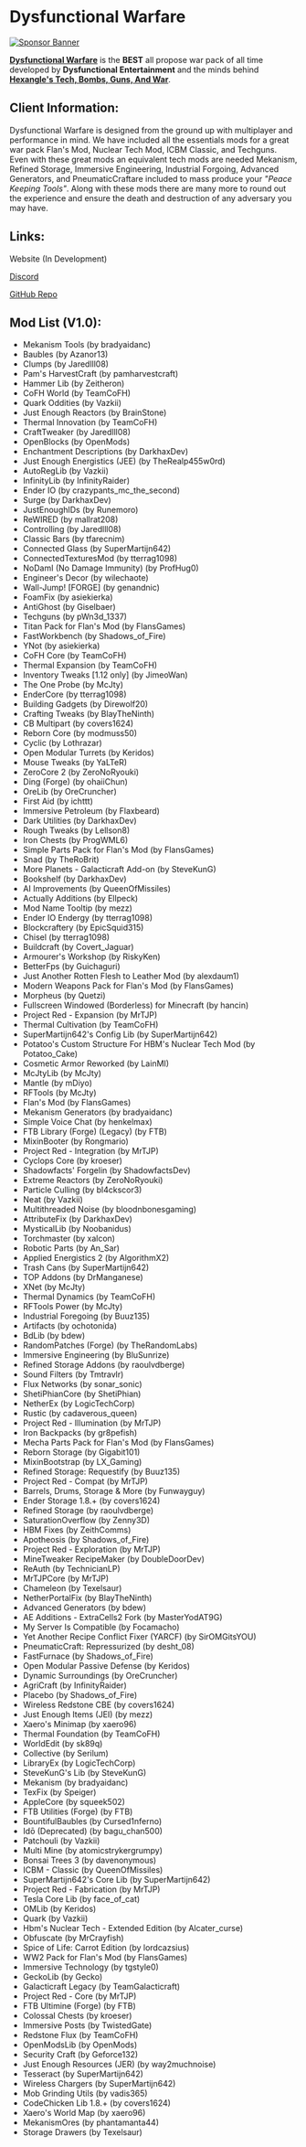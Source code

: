 # Dysfunctional Warfare

[![Sponsor Banner](https://scalacube.com/images/banners/modpack.jpg)](https://scalacube.com/p/_hosting_server_minecraft/2647495)

[**Dysfunctional Warfare**](https://legacy.curseforge.com/minecraft/modpacks/dysfunctional-warfare) is the **BEST** all propose war pack of all time developed by **Dysfunctional Entertainment** and the minds behind [**Hexangle's Tech, Bombs, Guns, And War**](https://legacy.curseforge.com/minecraft/modpacks/hexangles-tech-bombs-guns-war).

## Client Information:

Dysfunctional Warfare is designed from the ground up with multiplayer and performance in mind. We have included all the essentials mods for a great war pack Flan's Mod, Nuclear Tech Mod, ICBM Classic, and Techguns. Even with these great mods an equivalent tech mods are needed Mekanism, Refined Storage, Immersive Engineering, Industrial Forgoing, Advanced Generators, and PneumaticCraftare included to mass produce your *"Peace Keeping Tools"*. Along with these mods there are many more to round out the experience and ensure the death and destruction of any adversary you may have.

## Links:

Website (In Development)

[Discord](https://discord.gg/my7kTV7VYw)

[GitHub Repo](https://github.com/DysfunctionalDev/DysfunctionalWarfare)

## Mod List (V1.0):

- Mekanism Tools (by bradyaidanc)
- Baubles (by Azanor13)
- Clumps (by Jaredlll08)
- Pam's HarvestCraft (by pamharvestcraft)
- Hammer Lib (by Zeitheron)
- CoFH World (by TeamCoFH)
- Quark Oddities (by Vazkii)
- Just Enough Reactors (by BrainStone)
- Thermal Innovation (by TeamCoFH)
- CraftTweaker (by Jaredlll08)
- OpenBlocks (by OpenMods)
- Enchantment Descriptions (by DarkhaxDev)
- Just Enough Energistics (JEE) (by TheRealp455w0rd)
- AutoRegLib (by Vazkii)
- InfinityLib (by InfinityRaider)
- Ender IO (by crazypants_mc_the_second)
- Surge (by DarkhaxDev)
- JustEnoughIDs (by Runemoro)
- ReWIRED (by mallrat208)
- Controlling (by Jaredlll08)
- Classic Bars (by tfarecnim)
- Connected Glass (by SuperMartijn642)
- ConnectedTexturesMod (by tterrag1098)
- NoDamI (No Damage Immunity) (by ProfHug0)
- Engineer's Decor (by wilechaote)
- Wall-Jump! [FORGE] (by genandnic)
- Foam​Fix (by asiekierka)
- AntiGhost (by Giselbaer)
- Techguns (by pWn3d_1337)
- Titan Pack for Flan's Mod (by FlansGames)
- FastWorkbench (by Shadows_of_Fire)
- YNot (by asiekierka)
- CoFH Core (by TeamCoFH)
- Thermal Expansion (by TeamCoFH)
- Inventory Tweaks [1.12 only] (by JimeoWan)
- The One Probe (by McJty)
- EnderCore (by tterrag1098)
- Building Gadgets (by Direwolf20)
- Crafting Tweaks (by BlayTheNinth)
- CB Multipart (by covers1624)
- Reborn Core (by modmuss50)
- Cyclic (by Lothrazar)
- Open Modular Turrets (by Keridos)
- Mouse Tweaks (by YaLTeR)
- ZeroCore 2 (by ZeroNoRyouki)
- Ding (Forge) (by ohaiiChun)
- OreLib (by OreCruncher)
- First Aid (by ichttt)
- Immersive Petroleum (by Flaxbeard)
- Dark Utilities (by DarkhaxDev)
- Rough Tweaks (by Lellson8)
- Iron Chests (by ProgWML6)
- Simple Parts Pack for Flan's Mod (by FlansGames)
- Snad (by TheRoBrit)
- More Planets - Galacticraft Add-on (by SteveKunG)
- Bookshelf (by DarkhaxDev)
- AI Improvements (by QueenOfMissiles)
- Actually Additions (by Ellpeck)
- Mod Name Tooltip (by mezz)
- Ender IO Endergy (by tterrag1098)
- Blockcraftery (by EpicSquid315)
- Chisel (by tterrag1098)
- Buildcraft (by Covert_Jaguar)
- Armourer's Workshop (by RiskyKen)
- BetterFps (by Guichaguri)
- Just Another Rotten Flesh to Leather Mod (by alexdaum1)
- Modern Weapons Pack for Flan's Mod (by FlansGames)
- Morpheus (by Quetzi)
- Fullscreen Windowed (Borderless) for Minecraft (by hancin)
- Project Red - Expansion (by MrTJP)
- Thermal Cultivation (by TeamCoFH)
- SuperMartijn642's Config Lib (by SuperMartijn642)
- Potatoo's Custom Structure For HBM's Nuclear Tech Mod (by Potatoo_Cake)
- Cosmetic Armor Reworked (by LainMI)
- McJtyLib (by McJty)
- Mantle (by mDiyo)
- RFTools (by McJty)
- Flan's Mod (by FlansGames)
- Mekanism Generators (by bradyaidanc)
- Simple Voice Chat (by henkelmax)
- FTB Library (Forge) (Legacy) (by FTB)
- MixinBooter (by Rongmario)
- Project Red - Integration (by MrTJP)
- Cyclops Core (by kroeser)
- Shadowfacts' Forgelin (by ShadowfactsDev)
- Extreme Reactors (by ZeroNoRyouki)
- Particle Culling (by bl4ckscor3)
- Neat (by Vazkii)
- Multithreaded Noise (by bloodnbonesgaming)
- AttributeFix (by DarkhaxDev)
- MysticalLib (by Noobanidus)
- Torchmaster (by xalcon)
- Robotic Parts (by An_Sar)
- Applied Energistics 2 (by AlgorithmX2)
- Trash Cans (by SuperMartijn642)
- TOP Addons (by DrManganese)
- XNet (by McJty)
- Thermal Dynamics (by TeamCoFH)
- RFTools Power (by McJty)
- Industrial Foregoing (by Buuz135)
- Artifacts (by ochotonida)
- BdLib (by bdew)
- RandomPatches (Forge) (by TheRandomLabs)
- Immersive Engineering (by BluSunrize)
- Refined Storage Addons (by raoulvdberge)
- Sound Filters (by Tmtravlr)
- Flux Networks (by sonar_sonic)
- ShetiPhianCore (by ShetiPhian)
- NetherEx (by LogicTechCorp)
- Rustic (by cadaverous_queen)
- Project Red - Illumination (by MrTJP)
- Iron Backpacks (by gr8pefish)
- Mecha Parts Pack for Flan's Mod (by FlansGames)
- Reborn Storage (by Gigabit101)
- MixinBootstrap (by LX_Gaming)
- Refined Storage: Requestify (by Buuz135)
- Project Red - Compat (by MrTJP)
- Barrels, Drums, Storage & More (by Funwayguy)
- Ender Storage 1.8.+ (by covers1624)
- Refined Storage (by raoulvdberge)
- SaturationOverflow (by Zenny3D)
- HBM Fixes (by ZeithComms)
- Apotheosis (by Shadows_of_Fire)
- Project Red - Exploration (by MrTJP)
- MineTweaker RecipeMaker (by DoubleDoorDev)
- ReAuth (by TechnicianLP)
- MrTJPCore (by MrTJP)
- Chameleon (by Texelsaur)
- NetherPortalFix (by BlayTheNinth)
- Advanced Generators (by bdew)
- AE Additions - ExtraCells2 Fork (by MasterYodAT9G)
- My Server Is Compatible (by Focamacho)
- Yet Another Recipe Conflict Fixer (YARCF) (by SirOMGitsYOU)
- PneumaticCraft: Repressurized (by desht_08)
- FastFurnace (by Shadows_of_Fire)
- Open Modular Passive Defense (by Keridos)
- Dynamic Surroundings (by OreCruncher)
- AgriCraft (by InfinityRaider)
- Placebo (by Shadows_of_Fire)
- Wireless Redstone CBE (by covers1624)
- Just Enough Items (JEI) (by mezz)
- Xaero's Minimap (by xaero96)
- Thermal Foundation (by TeamCoFH)
- WorldEdit (by sk89q)
- Collective (by Serilum)
- LibraryEx (by LogicTechCorp)
- SteveKunG's Lib (by SteveKunG)
- Mekanism (by bradyaidanc)
- TexFix (by Speiger)
- AppleCore (by squeek502)
- FTB Utilities (Forge) (by FTB)
- BountifulBaubles (by Cursed1nferno)
- Idō (Deprecated) (by bagu_chan500)
- Patchouli (by Vazkii)
- Multi Mine (by atomicstrykergrumpy)
- Bonsai Trees 3 (by davenonymous)
- ICBM - Classic (by QueenOfMissiles)
- SuperMartijn642's Core Lib (by SuperMartijn642)
- Project Red - Fabrication (by MrTJP)
- Tesla Core Lib (by face_of_cat)
- OMLib (by Keridos)
- Quark (by Vazkii)
- Hbm's Nuclear Tech - Extended Edition (by Alcater_curse)
- Obfuscate (by MrCrayfish)
- Spice of Life: Carrot Edition (by lordcazsius)
- WW2 Pack for Flan's Mod (by FlansGames)
- Immersive Technology (by tgstyle0)
- GeckoLib (by Gecko)
- Galacticraft Legacy (by TeamGalacticraft)
- Project Red - Core (by MrTJP)
- FTB Ultimine (Forge) (by FTB)
- Colossal Chests (by kroeser)
- Immersive Posts (by TwistedGate)
- Redstone Flux (by TeamCoFH)
- OpenModsLib (by OpenMods)
- Security Craft (by Geforce132)
- Just Enough Resources (JER) (by way2muchnoise)
- Tesseract (by SuperMartijn642)
- Wireless Chargers (by SuperMartijn642)
- Mob Grinding Utils (by vadis365)
- CodeChicken Lib 1.8.+ (by covers1624)
- Xaero's World Map (by xaero96)
- MekanismOres (by phantamanta44)
- Storage Drawers (by Texelsaur)
